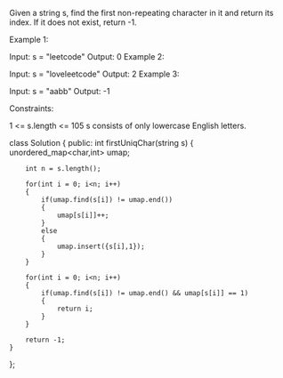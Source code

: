 Given a string s, find the first non-repeating character in it and return its index. If it does not exist, return -1.

 

Example 1:

Input: s = "leetcode"
Output: 0
Example 2:

Input: s = "loveleetcode"
Output: 2
Example 3:

Input: s = "aabb"
Output: -1
 

Constraints:

1 <= s.length <= 105
s consists of only lowercase English letters.


class Solution {
public:
    int firstUniqChar(string s) {
        unordered_map<char,int> umap;
        
        int n = s.length();
        
        for(int i = 0; i<n; i++)
        {
            if(umap.find(s[i]) != umap.end())
            {
                umap[s[i]]++;
            }
            else
            {
                umap.insert({s[i],1});
            }
        }
        
        for(int i = 0; i<n; i++)
        {
            if(umap.find(s[i]) != umap.end() && umap[s[i]] == 1)
            {
                return i;
            }
        }
        
        return -1;
    }
};